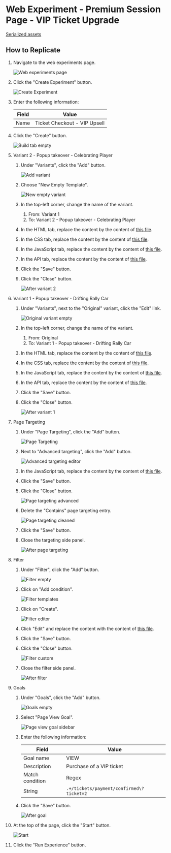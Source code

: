 # Web Experiment - Premium Session Page - VIP Ticket Upgrade

[Serialized assets](/demo/experience/personalize/experiments/web/Ticket%20Checkout%20-%20VIP%20Upsell/)

## How to Replicate

1. Navigate to the web experiments page.

   ![Web experiments page](/docs/cdp-personalize/experiments/web/Web-experiments-page.png)

2. Click the "Create Experiment" button.

   ![Create Experiment](/docs/cdp-personalize/experiments/web/Create-experiment.png)

3. Enter the following information:

   |Field|Value|
   |-|-|
   |Name|Ticket Checkout - VIP Upsell|

4. Click the "Create" button.

   ![Build tab empty](/docs/cdp-personalize/experiments/web/Build-empty.png)

5. Variant 2 - Popup takeover - Celebrating Player
   1. Under "Variants", click the "Add" button.

      ![Add variant](/docs/cdp-personalize/experiments/web/Add-variant.png)

   2. Choose "New Empty Template".

      ![New empty variant](/docs/cdp-personalize/experiments/web/New-empty-variant.png)

   3. In the top-left corner, change the name of the variant.
      1. From: Variant 1
      2. To: Variant 2 - Popup takeover - Celebrating Player
   4. In the HTML tab, replace the content by the content of [this file](/demo/experience/personalize/experiments/web/Ticket%20Checkout%20-%20VIP%20Upsell/Variant%202%20-%20Popup%20takeover%20-%20Celebrating%20Player.html).
   5. In the CSS tab, replace the content by the content of [this file](/demo/experience/personalize/experiments/web/Ticket%20Checkout%20-%20VIP%20Upsell/Variant%202%20-%20Popup%20takeover%20-%20Celebrating%20Player.css).
   6. In the JavaScript tab, replace the content by the content of [this file](/demo/experience/personalize/experiments/web/Ticket%20Checkout%20-%20VIP%20Upsell/Variant%202%20-%20Popup%20takeover%20-%20Celebrating%20Player.js).
   7. In the API tab, replace the content by the content of [this file](/demo/experience/personalize/experiments/web/Ticket%20Checkout%20-%20VIP%20Upsell/Variant%202%20-%20Popup%20takeover%20-%20Celebrating%20Player.txt).
   8. Click the "Save" button.
   9. Click the "Close" button.

      ![After variant 2](After-variant-2.png)

6. Variant 1 - Popup takeover - Drifting Rally Car
   1. Under "Variants", next to the "Original" variant, click the "Edit" link.

      ![Original variant empty](/docs/cdp-personalize/experiments/web/Original-variant-empty.png)

   2. In the top-left corner, change the name of the variant.
      1. From: Original
      2. To: Variant 1 - Popup takeover - Drifting Rally Car
   3. In the HTML tab, replace the content by the content of [this file](/demo/experience/personalize/experiments/web/Ticket%20Checkout%20-%20VIP%20Upsell/Variant%201%20-%20Popup%20takeover%20-%20Drifting%20Rally%20Car.html).
   4. In the CSS tab, replace the content by the content of [this file](/demo/experience/personalize/experiments/web/Ticket%20Checkout%20-%20VIP%20Upsell/Variant%201%20-%20Popup%20takeover%20-%20Drifting%20Rally%20Car.css).
   5. In the JavaScript tab, replace the content by the content of [this file](/demo/experience/personalize/experiments/web/Ticket%20Checkout%20-%20VIP%20Upsell/Variant%201%20-%20Popup%20takeover%20-%20Drifting%20Rally%20Car.js).
   6. In the API tab, replace the content by the content of [this file](/demo/experience/personalize/experiments/web/Ticket%20Checkout%20-%20VIP%20Upsell/Variant%201%20-%20Popup%20takeover%20-%20Drifting%20Rally%20Car.txt).
   7. Click the "Save" button.
   8. Click the "Close" button.

      ![After variant 1](After-variant-1.png)

7. Page Targeting
   1. Under "Page Targeting", click the "Add" button.

      ![Page Targeting](/docs/cdp-personalize/experiments/web/Page-targeting-empty.png)

   2. Next to "Advanced targeting", click the "Add" button.

      ![Advanced targeting editor](/docs/cdp-personalize/experiments/web/Advanced-targeting-editor.png)

   3. In the JavaScript tab, replace the content by the content of [this file](/demo/experience/personalize/experiments/web/Premium%20Session%20Page%20-%20VIP%20Ticket%20Upgrade/Advanced%20targeting%20Script.js).
   4. Click the "Save" button.
   5. Click the "Close" button.

      ![Page targeting advanced](/docs/cdp-personalize/experiments/web/Page-targeting-advanced.png)

   6. Delete the "Contains" page targeting entry.

      ![Page targeting cleaned](/docs/cdp-personalize/experiments/web/Page-targeting-cleaned.png)

   7. Click the "Save" button.
   8. Close the targeting side panel.

      ![After page targeting](After-page-targeting.png)

8. Filter
   1. Under "Filter", click the "Add" button.

       ![Filter empty](/docs/cdp-personalize/experiments/web/Filter-empty.png)

   2. Click on "Add condition".

       ![Filter templates](/docs/cdp-personalize/experiments/web/Filter-templates.png)

   3. Click on "Create".

       ![Filter editor](/docs/cdp-personalize/experiments/web/Filter-editor.png)

   4. Click "Edit" and replace the content with the content of [this file](/demo/experience/personalize/experiments/web/Ticket%20Checkout%20-%20VIP%20Upsell/Guest%20has%20viewed%20a%20premium%20content%20page%20condition.js).
   5. Click the "Save" button.
   6. Click the "Close" button.

       ![Filter custom](/docs/cdp-personalize/experiments/web/Filter-custom.png)

   7. Close the filter side panel.

       ![After filter](After-filter.png)

9. Goals
   1. Under "Goals", click the "Add" button.

      ![Goals empty](/docs/cdp-personalize/experiments/web/Goals-empty.png)

   2. Select "Page View Goal".

      ![Page view goal sidebar](/docs/cdp-personalize/experiments/web/Page-view-goal-sidebar.png)

   3. Enter the following information:

      |Field|Value|
      |-|-|
      |Goal name|VIEW|
      |Description|Purchase of a VIP ticket|
      |Match condition|Regex|
      |String|`.+/tickets/payment/confirmed\?ticket=2`|

   4. Click the "Save" button.

      ![After goal](After-goal.png)

10. At the top of the page, click the "Start" button.

    ![Start](/docs/cdp-personalize/experiments/web/Start.png)

11. Click the "Run Experience" button.
